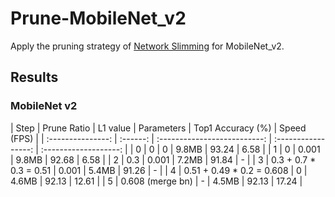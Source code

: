 # Prune-MobileNet_v2
Apply the pruning strategy of [Network Slimming](http://openaccess.thecvf.com/content_iccv_2017/html/Liu_Learning_Efficient_Convolutional_ICCV_2017_paper.html) for MobileNet_v2.

## Results
### MobileNet v2
|  Step  | Prune Ratio | L1 value | Parameters | Top1 Accuracy (%) | Speed (FPS) |
| :---------------: | :------: | :--------------------------: | :-----------------: | :-------------------: |
|    0     |  0   |  0   |       9.8MB        |        93.24        |         6.58         |
|    1     |  0  |  0.001   |     9.8MB         |        92.68        |         6.58         |
|    2     |  0.3  |  0.001   |            7.2MB            |        91.84        |         -         |
|    3     |  0.3 + 0.7 * 0.3 = 0.51  |  0.001   |            5.4MB            |        91.26        |         -         |
|    4     |  0.51 + 0.49 * 0.2 = 0.608 |  0  |            4.6MB            |        92.13        |         12.61         |
|    5     |  0.608 (merge bn)  |  -  |            4.5MB            |        92.13        |         17.24         |

